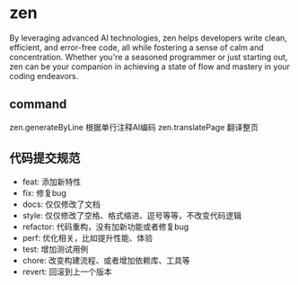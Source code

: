 # zen
By leveraging advanced AI technologies, zen helps developers write clean, efficient, and error-free code, all while fostering a sense of calm and concentration.  Whether you're a seasoned programmer or just starting out, zen can be your companion in achieving a state of flow and mastery in your coding endeavors.


## command
zen.generateByLine  根据单行注释AI编码
zen.translatePage  翻译整页



## 代码提交规范
- feat: 添加新特性
- fix: 修复bug
- docs: 仅仅修改了文档
- style: 仅仅修改了空格、格式缩进、逗号等等，不改变代码逻辑
- refactor: 代码重构，没有加新功能或者修复bug
- perf: 优化相关，比如提升性能、体验
- test: 增加测试用例
- chore: 改变构建流程、或者增加依赖库、工具等
- revert: 回滚到上一个版本
